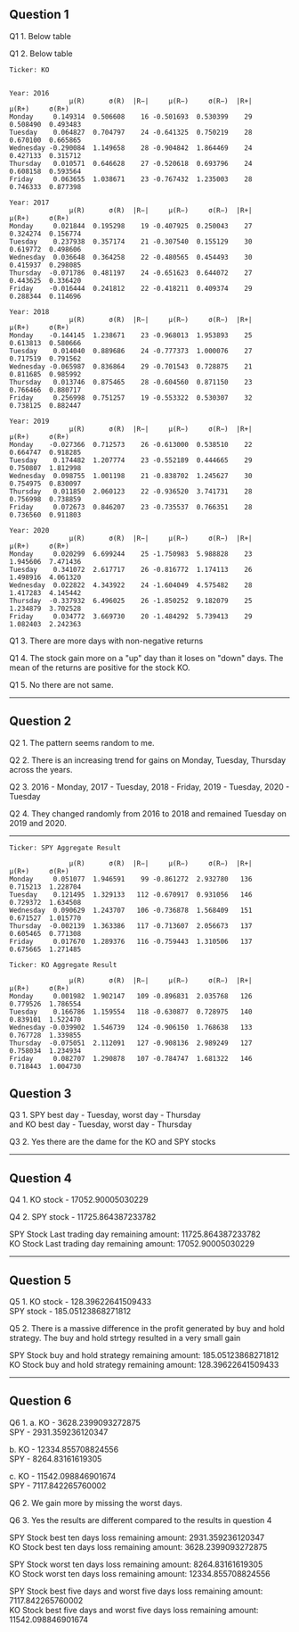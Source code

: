 ## Question 1
Q1 1. Below table

Q1 2. Below table
```
Ticker: KO


Year: 2016
               µ(R)      σ(R)  |R−|     µ(R−)     σ(R−)  |R+|     µ(R+)     σ(R+)
Monday     0.149314  0.506608    16 -0.501693  0.530399    29  0.508490  0.493483
Tuesday    0.064827  0.704797    24 -0.641325  0.750219    28  0.670100  0.665865
Wednesday -0.290084  1.149658    28 -0.904842  1.864469    24  0.427133  0.315712
Thursday   0.010571  0.646628    27 -0.520618  0.693796    24  0.608158  0.593564
Friday     0.063655  1.038671    23 -0.767432  1.235003    28  0.746333  0.877398

Year: 2017
               µ(R)      σ(R)  |R−|     µ(R−)     σ(R−)  |R+|     µ(R+)     σ(R+)
Monday     0.021844  0.195298    19 -0.407925  0.250043    27  0.324274  0.156774
Tuesday    0.237938  0.357174    21 -0.307540  0.155129    30  0.619772  0.498606
Wednesday  0.036648  0.364258    22 -0.480565  0.454493    30  0.415937  0.298085
Thursday  -0.071786  0.481197    24 -0.651623  0.644072    27  0.443625  0.336420
Friday    -0.016444  0.241812    22 -0.418211  0.409374    29  0.288344  0.114696

Year: 2018
               µ(R)      σ(R)  |R−|     µ(R−)     σ(R−)  |R+|     µ(R+)     σ(R+)
Monday    -0.144145  1.238671    23 -0.968013  1.953893    25  0.613813  0.580666
Tuesday    0.014040  0.889686    24 -0.777373  1.000076    27  0.717519  0.791562
Wednesday -0.065987  0.836864    29 -0.701543  0.728875    21  0.811685  0.985992
Thursday   0.013746  0.875465    28 -0.604560  0.871150    23  0.766466  0.880717
Friday     0.256998  0.751257    19 -0.553322  0.530307    32  0.738125  0.882447

Year: 2019
               µ(R)      σ(R)  |R−|     µ(R−)     σ(R−)  |R+|     µ(R+)     σ(R+)
Monday    -0.027366  0.712573    26 -0.613000  0.538510    22  0.664747  0.918285
Tuesday    0.174482  1.207774    23 -0.552189  0.444665    29  0.750807  1.812998
Wednesday  0.098755  1.001198    21 -0.838702  1.245627    30  0.754975  0.830097
Thursday   0.011850  2.060123    22 -0.936520  3.741731    28  0.756998  0.738859
Friday     0.072673  0.846207    23 -0.735537  0.766351    28  0.736560  0.911803

Year: 2020
               µ(R)      σ(R)  |R−|     µ(R−)     σ(R−)  |R+|     µ(R+)     σ(R+)
Monday     0.020299  6.699244    25 -1.750983  5.988828    23  1.945606  7.471436
Tuesday    0.341072  2.617717    26 -0.816772  1.174113    26  1.498916  4.061320
Wednesday  0.022822  4.343922    24 -1.604049  4.575482    28  1.417283  4.145442
Thursday  -0.337932  6.496025    26 -1.850252  9.182079    25  1.234879  3.702528
Friday     0.034772  3.669730    20 -1.484292  5.739413    29  1.082403  2.242363
```
Q1 3. There are more days with non-negative returns

Q1 4. The stock gain more on a "up" day than it loses on "down" days. The mean of the returns are positive for the stock KO.

Q1 5. No there are not same.

---

## Question 2

Q2 1. The pattern seems random to me.

Q2 2. There is an increasing trend for gains on Monday, Tuesday, Thursday across the years.

Q2 3. 2016 - Monday, 2017 - Tuesday, 2018 - Friday, 2019 - Tuesday, 2020 - Tuesday

Q2 4. They changed randomly from 2016 to 2018 and remained Tuesday on 2019 and 2020.

---

```
Ticker: SPY Aggregate Result

               µ(R)      σ(R)  |R−|     µ(R−)     σ(R−)  |R+|     µ(R+)     σ(R+)
Monday     0.051077  1.946591    99 -0.861272  2.932780   136  0.715213  1.228704
Tuesday    0.121495  1.329133   112 -0.670917  0.931056   146  0.729372  1.634508
Wednesday  0.090629  1.243707   106 -0.736878  1.568409   151  0.671527  1.015770
Thursday  -0.002139  1.363386   117 -0.713607  2.056673   137  0.605465  0.771308
Friday     0.017670  1.289376   116 -0.759443  1.310506   137  0.675665  1.271485
```

```
Ticker: KO Aggregate Result

               µ(R)      σ(R)  |R−|     µ(R−)     σ(R−)  |R+|     µ(R+)     σ(R+)
Monday     0.001982  1.902147   109 -0.896831  2.035768   126  0.779526  1.786554
Tuesday    0.166786  1.159554   118 -0.630877  0.728975   140  0.839101  1.522470
Wednesday -0.039902  1.546739   124 -0.906150  1.768638   133  0.767728  1.339855
Thursday  -0.075051  2.112091   127 -0.908136  2.989249   127  0.758034  1.234934
Friday     0.082707  1.290878   107 -0.784747  1.681322   146  0.718443  1.004730
```
## Question 3
Q3 1. SPY best day - Tuesday, worst day - Thursday \
and KO best day - Tuesday, worst day - Thursday

Q3 2. Yes there are the dame for the KO and SPY stocks

---

## Question 4

Q4 1. KO stock - 17052.90005030229

Q4 2. SPY stock - 11725.864387233782

SPY Stock Last trading day remaining amount: 11725.864387233782\
KO Stock Last trading day remaining amount: 17052.90005030229

---

## Question 5

Q5 1. KO stock - 128.39622641509433\
SPY stock - 185.05123868271812

Q5 2. There is a massive difference in the profit generated by buy and hold strategy. The buy and hold strtegy resulted in a very small gain


SPY Stock buy and hold strategy remaining amount: 185.05123868271812\
KO Stock buy and hold strategy remaining amount: 128.39622641509433

---

## Question 6

Q6 1. a. KO - 3628.2399093272875\
SPY - 2931.359236120347

b. KO - 12334.855708824556\
SPY - 8264.83161619305

c. KO - 11542.098846901674\
SPY - 7117.842265760002

Q6 2. We gain more by missing the worst days.

Q6 3. Yes the results are different compared to the results in question 4

SPY Stock best ten days loss remaining amount: 2931.359236120347\
KO Stock best ten days loss remaining amount: 3628.2399093272875

SPY Stock worst ten days loss remaining amount: 8264.83161619305\
KO Stock worst ten days loss remaining amount: 12334.855708824556

SPY Stock best five days and worst five days loss remaining amount: 7117.842265760002\
KO Stock best five days and worst five days loss remaining amount: 11542.098846901674